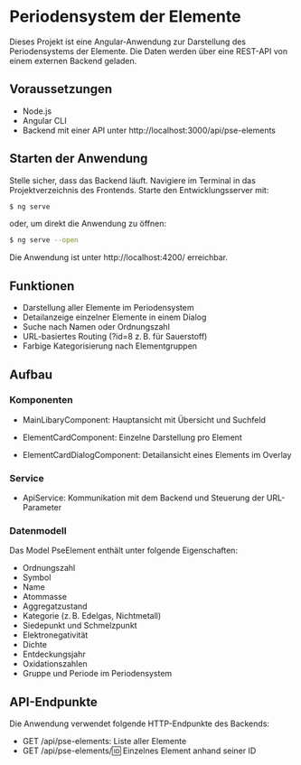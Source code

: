 # Periodensystem der Elemente

Dieses Projekt ist eine Angular-Anwendung zur Darstellung des Periodensystems der Elemente. Die Daten werden über eine REST-API von einem externen Backend geladen.

## Voraussetzungen

- Node.js
- Angular CLI
- Backend mit einer API unter http://localhost:3000/api/pse-elements

## Starten der Anwendung

Stelle sicher, dass das Backend läuft.
Navigiere im Terminal in das Projektverzeichnis des Frontends.
Starte den Entwicklungsserver mit:

```bash
$ ng serve
```

oder, um direkt die Anwendung zu öffnen:

```bash
$ ng serve --open
```

Die Anwendung ist unter http://localhost:4200/ erreichbar.

## Funktionen

- Darstellung aller Elemente im Periodensystem
- Detailanzeige einzelner Elemente in einem Dialog
- Suche nach Namen oder Ordnungszahl
- URL-basiertes Routing (?id=8 z. B. für Sauerstoff)
- Farbige Kategorisierung nach Elementgruppen

## Aufbau

### Komponenten

- MainLibaryComponent: Hauptansicht mit Übersicht und Suchfeld

- ElementCardComponent: Einzelne Darstellung pro Element

- ElementCardDialogComponent: Detailansicht eines Elements im Overlay

### Service

- ApiService: Kommunikation mit dem Backend und Steuerung der URL-Parameter

### Datenmodell

Das Model PseElement enthält unter folgende Eigenschaften:

- Ordnungszahl
- Symbol
- Name
- Atommasse
- Aggregatzustand
- Kategorie (z. B. Edelgas, Nichtmetall)
- Siedepunkt und Schmelzpunkt
- Elektronegativität
- Dichte
- Entdeckungsjahr
- Oxidationszahlen
- Gruppe und Periode im Periodensystem

## API-Endpunkte

Die Anwendung verwendet folgende HTTP-Endpunkte des Backends:

- GET /api/pse-elements: Liste aller Elemente
- GET /api/pse-elements/:id: Einzelnes Element anhand seiner ID
